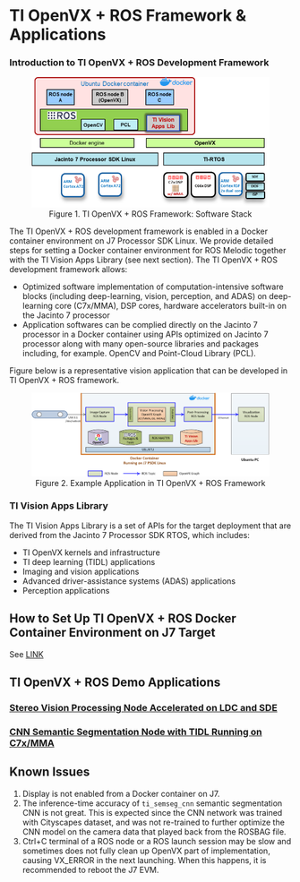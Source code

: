 TI OpenVX + ROS Framework & Applications
========================================

### Introduction to TI OpenVX + ROS Development Framework

<figure class="image">
    <center><img src="docker/docs/tiovx_ros_sw_stack.png"/></center>
    <figcaption> <center>Figure 1. TI OpenVX + ROS Framework: Software Stack </center></figcaption>
</figure>

The TI OpenVX + ROS development framework is enabled in a Docker container environment on J7 Processor SDK Linux. We provide detailed steps for setting a Docker container environment for ROS Melodic together with the TI Vision Apps Library (see next section). The TI OpenVX + ROS development framework allows:

- Optimized software implementation of computation-intensive software blocks (including deep-learning, vision, perception, and ADAS) on deep-learning core (C7x/MMA), DSP cores, hardware accelerators built-in on the Jacinto 7 processor
- Application softwares can be complied directly on the Jacinto 7 processor in a Docker container using APIs optimized on Jacinto 7 processor along with many open-source libraries and packages including, for example. OpenCV and Point-Cloud Library (PCL).

Figure below is a representative vision application that can be developed in TI OpenVX + ROS framework.

<figure class="image">
    <center><img src="docker/docs/tiovx_ros_demo_diagram.png" style="width: 800px;"/></center>
    <figcaption> <center>Figure 2. Example Application in TI OpenVX + ROS Framework </center></figcaption>
</figure>

### TI Vision Apps Library
The TI Vision Apps Library is a set of APIs for the target deployment that are derived from the Jacinto 7 Processor SDK RTOS, which includes:
- TI OpenVX kernels and infrastructure
- TI deep learning (TIDL) applications
- Imaging and vision applications
- Advanced driver-assistance systems (ADAS) applications
- Perception applications

## How to Set Up TI OpenVX + ROS Docker Container Environment on J7 Target
See [LINK](docker/README.md)

## TI OpenVX + ROS Demo Applications

### [Stereo Vision Processing Node Accelerated on LDC and SDE](nodes/ti_sde/README.md)

### [CNN Semantic Segmentation Node with TIDL Running on C7x/MMA](nodes/ti_semseg_cnn/README.md)

## Known Issues

1. Display is not enabled from a Docker container on J7.
2. The inference-time accuracy of `ti_semseg_cnn` semantic segmentation CNN is not great. This is expected since the CNN network was trained with Cityscapes dataset, and was not re-trained to further optimize the CNN model on the camera data that played back from the ROSBAG file.
3. Ctrl+C terminal of a ROS node or a ROS launch session may be slow and sometimes does not  fully clean up OpenVX part of implementation, causing VX_ERROR in the next launching. When this happens, it is recommended to reboot the J7 EVM.
